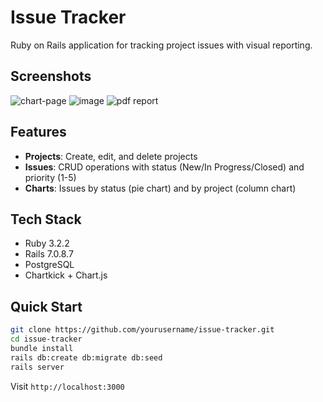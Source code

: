 # Issue Tracker

Ruby on Rails application for tracking project issues with visual reporting.

## Screenshots
![chart-page](https://github.com/user-attachments/assets/6efa1ef2-cfad-49f7-b2f9-592ec62b7e02)
![image](https://github.com/user-attachments/assets/df8633ad-6e52-426d-a6d4-97584193cfee)
![pdf report](https://github.com/user-attachments/assets/e92d64e9-685b-4909-a536-1b09f5e54aff)




## Features

- **Projects**: Create, edit, and delete projects
- **Issues**: CRUD operations with status (New/In Progress/Closed) and priority (1-5)
- **Charts**: Issues by status (pie chart) and by project (column chart)

## Tech Stack

- Ruby 3.2.2
- Rails 7.0.8.7
- PostgreSQL
- Chartkick + Chart.js

## Quick Start

```bash
git clone https://github.com/yourusername/issue-tracker.git
cd issue-tracker
bundle install
rails db:create db:migrate db:seed
rails server
```

Visit `http://localhost:3000`
